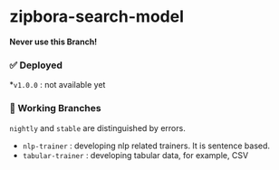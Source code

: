 # zipbora-search-model

**Never use this Branch!**


### ✅ Deployed

*`v1.0.0` : not available yet

### 🚸 Working Branches 

`nightly` and `stable` are distinguished by errors. 

* `nlp-trainer` : developing nlp related trainers. It is sentence based. 
* `tabular-trainer` : developing tabular data, for example, CSV

